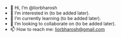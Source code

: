 - 👋 Hi, I’m @liorbharosh
- 👀 I’m interested in (to be added later).
- 🌱 I’m currently learning (to be added later).
- 💞️ I’m looking to collaborate on (to be added later).
- 📫 How to reach me: liorbharosh@gmail.com

<!---
liorbharosh/liorbharosh is a ✨ special ✨ repository because its `README.md` (this file) appears on your GitHub profile.
You can click the Preview link to take a look at your changes.
--->
